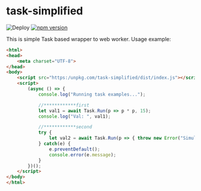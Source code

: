 # task-simplified

![Deploy](https://github.com/miroljub1995/task-simplified/workflows/Deploy/badge.svg?branch=master)
[![npm version](https://badge.fury.io/js/task-simplified.svg)](https://badge.fury.io/js/task-simplified)

This is simple Task based wrapper to web worker.
Usage example:
```html
<html>
<head>
    <meta charset="UTF-8">
</head>
<body>
    <script src="https:/unpkg.com/task-simplified/dist/index.js"></script>
    <script>
        (async () => {
            console.log("Running task examples...");

            //************first
            let val1 = await Task.Run(p => p * p, 15);
            console.log("Val: ", val1);

            //************second
            try {
                let val2 = await Task.Run(p => { throw new Error("Simulate error in task"); });
            } catch(e) {
                e.preventDefault();
                console.error(e.message);
            }
        })();
    </script>
</body>
</html>
```
